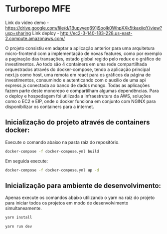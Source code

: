 # Turborepo MFE

Link do video demo - https://drive.google.com/file/d/1Bupvveq691jSoolk0WhpXXk5tkaxiiqY/view?usp=sharing
Link deploy - http://ec2-3-140-183-228.us-east-2.compute.amazonaws.com/

O projeto consistiu em adaptar a aplicação anterior para uma arquitetura micro-frontend com a implementação de novas features, como por exemplo a paginação das transações, estado global regido pelo redux e o gráfico de investimentos.
Ao todo são 4 containers em uma rede compartilhada orquestrados através do docker-compose, tendo a aplicação principal next.js como host, uma remota em react para os gráficos da página de investimentos, consumindo e autenticando com o auxílio de uma api express.js conectada ao banco de dados mongo.
Todas as aplicações fazem parte deste monorepo e compartilham algumas dependências.
Para o deploy e hospedagem foi utilizada a infraestrutura da AWS, soluções como o EC2 e EIP, onde o docker funciona em conjunto com NGINX para disponibilizar os containers para a internet. 

## Inicialização do projeto através de containers docker:

Execute o comando abaixo na pasta raíz do repositório.

```sh
docker-compose -f docker-compose.yml build
```

Em seguida execute:

```sh
docker-compose -f docker-compose.yml up -d
```

## Inicialização para ambiente de desenvolvimento:

Apenas execute os comandos abaixo utilizando o yarn na raíz do projeto para iniciar todos os projetos em modo de desenvolvimento simultaneamente.

```bash
yarn install
```

```bash
yarn run dev
```
